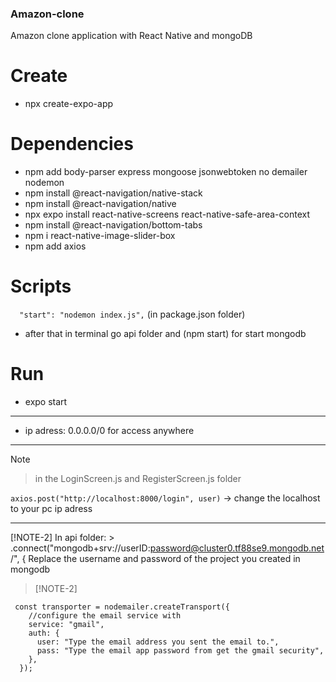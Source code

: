### Amazon-clone
Amazon clone application with React Native and mongoDB

# Create

  - npx create-expo-app <appName>

# Dependencies

  - npm add body-parser express mongoose jsonwebtoken no
  demailer nodemon
  - npm install @react-navigation/native-stack
  - npm install @react-navigation/native
  - npx expo install react-native-screens react-native-safe-area-context
  - npm install @react-navigation/bottom-tabs
  - npm i react-native-image-slider-box
  - npm add axios

# Scripts
  ```  "start": "nodemon index.js",``` (in package.json folder)
  -  after that in terminal go api folder and (npm start) for start mongodb

# Run
- expo start
------------------------------------------------------------

- ip adress: 0.0.0.0/0 for access anywhere

--------------------------------------------------------------

> [!NOTE]

> in the LoginScreen.js and RegisterScreen.js folder
 
```axios.post("http://localhost:8000/login", user)``` -> change the localhost to your pc ip adress

--------------------------------------------------------------
[!NOTE-2]
 In api folder:
    > .connect("mongodb+srv://userID:password@cluster0.tf88se9.mongodb.net/", {
Replace the username and password of the project you created in mongodb



> [!NOTE-2]

```
 const transporter = nodemailer.createTransport({
    //configure the email service with
    service: "gmail",
    auth: {
      user: "Type the email address you sent the email to.",
      pass: "Type the email app password from get the gmail security",
    },
  });
```
